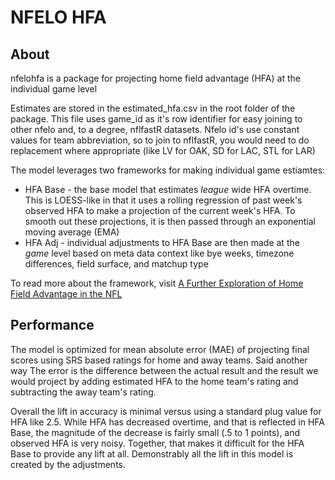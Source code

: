 # NFELO HFA
## About
nfelohfa is a package for projecting home field advantage (HFA) at the individual game level

Estimates are stored in the estimated_hfa.csv in the root folder of the package. This file uses game_id as it's row identifier for easy joining to other nfelo and, to a degree, nflfastR datasets. Nfelo id's use constant values for team abbreviation, so to join to nflfastR, you would need to do replacement where appropriate (like LV for OAK, SD for LAC, STL for LAR)

The model leverages two frameworks for making individual game estiamtes:
* HFA Base - the base model that estimates _league_ wide HFA overtime. This is LOESS-like in that it uses a rolling regression of past week's observed HFA to make a projection of the current week's HFA. To smooth out these projections, it is then passed through an exponential moving average (EMA)
* HFA Adj - individual adjustments to HFA Base are then made at the _game_ level based on meta data context like bye weeks, timezone differences, field surface, and matchup type

To read more about the framework, visit [A Further Exploration of Home Field Advantage in the NFL](https://www.nfeloapp.com/analysis/a-further-exploration-of-home-field-advantage-in-the-nfl/)

## Performance
The model is optimized for mean absolute error (MAE) of projecting final scores using SRS based ratings for home and away teams. Said another way The error is the difference between the actual result and the result we would project by adding estimated HFA to the home team's rating and subtracting the away team's rating.

Overall the lift in accuracy is minimal versus using a standard plug value for HFA like 2.5. While HFA has decreased overtime, and that is reflected in HFA Base, the magnitude of the decrease is fairly small (.5 to 1 points), and observed HFA is very noisy. Together, that makes it difficult for the HFA Base to provide any lift at all. Demonstrably all the lift in this model is created by the adjustments.